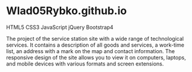 # Wlad05Rybko.github.io

HTML5 CSS3 JavaScript jQuery Bootstrap4

The project of the service station site with a wide range of technological services. It contains a description of all goods and services, a work-time list, an address with a mark on the map and contact information. The responsive design of the site allows you to view it on computers, laptops, and mobile devices with various formats and screen extensions.
